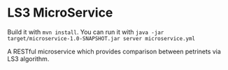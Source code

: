 # LS3 MicroService

Build it with `mvn install`. You can run it with `java -jar target/microservice-1.0-SNAPSHOT.jar server microservice.yml`

A RESTful microservice which provides comparison between petrinets via LS3 algorithm.
